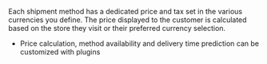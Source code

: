 Each shipment method has a dedicated price and tax set in the various currencies you define. The price displayed to the customer is calculated based on the store they visit or their preferred currency selection.

- Price calculation, method availability and delivery time prediction can be customized with plugins